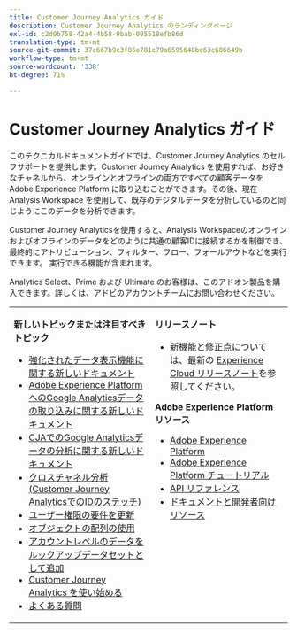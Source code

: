 ```yaml
---
title: Customer Journey Analytics ガイド
description: Customer Journey Analytics のランディングページ
exl-id: c2d9b758-42a4-4b58-9bab-095518efb86d
translation-type: tm+mt
source-git-commit: 37c667b9c3f85e781c79a6595648be63c686649b
workflow-type: tm+mt
source-wordcount: '338'
ht-degree: 71%

---
```


# Customer Journey Analytics ガイド

このテクニカルドキュメントガイドでは、Customer Journey Analytics のセルフサポートを提供します。Customer Journey Analytics を使用すれば、お好きなチャネルから、オンラインとオフラインの両方ですべての顧客データを Adobe Experience Platform に取り込むことができます。その後、現在 Analysis Workspace を使用して、既存のデジタルデータを分析しているのと同じようにこのデータを分析できます。

Customer Journey Analyticsを使用すると、Analysis Workspaceのオンラインおよびオフラインのデータをどのように共通の顧客IDに接続するかを制御でき、最終的にアトリビューション、フィルター、フロー、フォールアウトなどを実行できます。 実行できる機能が含まれます。

Analytics Select、Prime および Ultimate のお客様は、このアドオン製品を購入できます。詳しくは、アドビのアカウントチームにお問い合わせください。

<table frame="none"> 
 <tbody> 
  <tr> 
   <td colname="col1" colsep="0" rowsep="0" valign="top"> <p class="head"> <b>新しいトピックまたは注目すべきトピック</b> </p> <p> 
     <ul>
      <li><a href="https://experienceleague.adobe.com/docs/analytics-platform/using/cja-dataviews/data-views.html?lang=en#cja-dataviews"> 強化されたデータ表示機能に関する新しいドキュメント  </a> </li>
      <li><a href="https://experienceleague.adobe.com/docs/analytics-platform/using/cja-usecases/ga-to-cja.html?lang=en#cja-usecases"> Adobe Experience PlatformへのGoogle Analyticsデータの取り込みに関する新しいドキュメント  </a> </li>
      <li><a href="https://experienceleague.adobe.com/docs/analytics-platform/using/cja-usecases/ga-to-cja-reporting.html?lang=en#cja-usecases"> CJAでのGoogle Analyticsデータの分析に関する新しいドキュメント  </a> </li>
      <li><a href="https://experienceleague.adobe.com/docs/analytics-platform/using/cja-connections/cca/overview.html?lang=ja-JP#cja-connections"> クロスチャネル分析(Customer Journey AnalyticsでのIDのステッチ)  </a> </li>
      <li><a href="https://experienceleague.adobe.com/docs/analytics-platform/using/cja-overview/cja-overview.html?lang=ja-JP#admin-access-permissions">ユーザー権限の要件を更新</a> </li>
      <li><a href="https://experienceleague.adobe.com/docs/analytics-platform/using/cja-usecases/object-arrays.html?lang=en#cja-usecases"> オブジェクトの配列の使用 </a> </li>
      <li><a href="https://docs.adobe.com/content/help/ja-JP/analytics-platform/using/cja-usecases/b2b.html">アカウントレベルのデータをルックアップデータセットとして追加</a> </li>
      <li><a href="https://docs.adobe.com/content/help/ja-JP/analytics-platform/using/cja-overview/cja-getting-started.html">Customer Journey Analytics を使い始める</a> </li> 
      <li><a href="https://docs.adobe.com/content/help/ja-JP/analytics-platform/using/cja-overview/cja-faq.html">よくある質問</a> </li> 
   <td colname="col2" valign="top"> <p class="head"><b>リリースノート</b> </p> 
    <ul> 
     <li>新機能と修正点については、最新の <a href="https://docs.adobe.com/content/help/ja-JP/release-notes/experience-cloud/current.html" format="https" scope="external">Experience Cloud リリースノート</a>を参照してください。 </li> 
    </ul> <p class="head"> <b>Adobe Experience Platform リソース</b> </p> 
    <ul> 
     <li><a href="https://www.adobe.com/jp/experience-platform.html" format="http" scope="external">Adobe Experience Platform</a> </li> 
     <li> <a href="https://www.adobe.io/apis/experienceplatform/home/tutorials.html" format="https" scope="external">Adobe Experience Platform チュートリアル</a> </li> 
     <li><a href="https://www.adobe.io/apis/experienceplatform/home/api-reference.html" format="https" scope="external">API リファレンス</a> </li> 
     <li><a href="https://www.adobe.com/jp/experience-platform/documentation-and-developer-resources.html" format="https" scope="external">ドキュメントと開発者向けリソース</a> </li> 
    </ul> </td> 
  </tr> 
 </tbody> 
</table>
